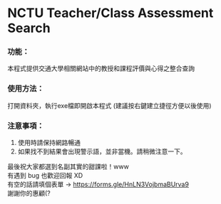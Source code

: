 # NCTU Teacher/Class Assessment Search
### 功能：
本程式提供交通大學相關網站中的教授和課程評價與心得之整合查詢


### 使用方法：
打開資料夾，執行exe檔即開啟本程式 (建議按右鍵建立捷徑方便以後使用)


### 注意事項：
1. 使用時請保持網路暢通
2. 如果找不到結果會出現警示語，並非當機。請稍微注意一下。


最後祝大家都選到名副其實的甜課啦！www <br>
有遇到 bug 也歡迎回報 XD <br>
有空的話請填個表單 -> https://forms.gle/HnLN3VojbmaBUrva9 <br>
謝謝你的惠顧(?
